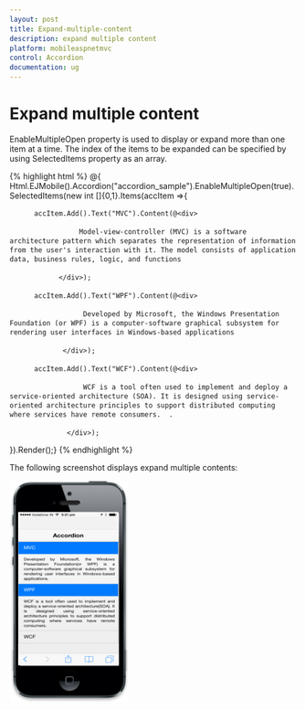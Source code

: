 ```yaml
---
layout: post
title: Expand-multiple-content
description: expand multiple content 
platform: mobileaspnetmvc
control: Accordion
documentation: ug
---
```


# Expand multiple content 

EnableMultipleOpen property is used to display or expand more than one item at a time. The index of the items to be expanded can be specified by using SelectedItems property as an array.




{% highlight html %}
@{ Html.EJMobile().Accordion("accordion_sample").EnableMultipleOpen(true).SelectedItems(new int []{0,1}.Items(accItem =>{

          accItem.Add().Text("MVC").Content(@<div>

                     Model-view-controller (MVC) is a software architecture pattern which separates the representation of information from the user's interaction with it. The model consists of application data, business rules, logic, and functions

                </div>);

          accItem.Add().Text("WPF").Content(@<div>

                      Developed by Microsoft, the Windows Presentation Foundation (or WPF) is a computer-software graphical subsystem for rendering user interfaces in Windows-based applications 

                 </div>);

          accItem.Add().Text("WCF").Content(@<div>

                      WCF is a tool often used to implement and deploy a service-oriented architecture (SOA). It is designed using service-oriented architecture principles to support distributed computing where services have remote consumers.  . 

                  </div>);

 }).Render();}
{% endhighlight %}


The following screenshot displays expand multiple contents:

![](Expand-multiple-content_images/Expand-multiple-content_img1.png)




